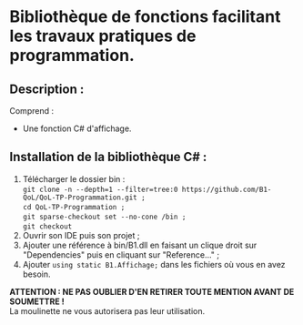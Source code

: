 # Bibliothèque de fonctions facilitant les travaux pratiques de programmation.
## Description :
Comprend :
  - Une fonction C# d'affichage.

## Installation de la bibliothèque C# :
1) Télécharger le dossier bin :<br />
   ```git clone -n --depth=1 --filter=tree:0 https://github.com/B1-QoL/QoL-TP-Programmation.git ;```<br />
   ```cd QoL-TP-Programmation ;```<br />
   ```git sparse-checkout set --no-cone /bin ;```<br />
   ```git checkout```
3) Ouvrir son IDE puis son projet ;
4) Ajouter une référence à bin/B1.dll en faisant un clique droit sur "Dependencies" puis en cliquant sur "Reference..." ;
5) Ajouter ```using static B1.Affichage;``` dans les fichiers où vous en avez besoin.

**ATTENTION : NE PAS OUBLIER D'EN RETIRER TOUTE MENTION AVANT DE SOUMETTRE !**\
La moulinette ne vous autorisera pas leur utilisation.
